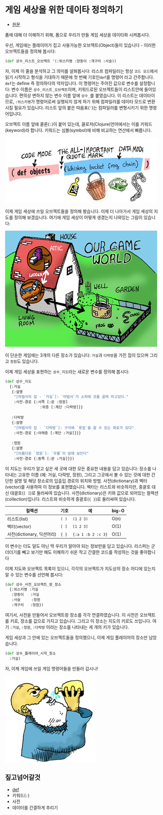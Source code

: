 # 게임 세상을 위한 데이타 정의하기

- [원문](https://www.lisperati.com/data.html)

폼에 대해 더 이해하기 위해, 폼으로 우리가 만들 게임 세상을 데이타화 시켜봅시다.

우선, 게임에는 플레이어가 집고 사용가능한 오브젝트(Object)들이 있습니다 - 이러한 오브젝트들을 정의해 봅시다:


``` clojure
(def 상수_리스트_오브젝트 '(:위스키병 :양동이 :개구리 :사슬))
```

 자, 이제 이 줄을 분석하고 그 의미를 살펴봅시다: 리스프 컴파일러는 항상 `코드 모드`에서 읽기 시작하고 형식을 기대하기 때문에 첫 번째 기호인`def`를 명령어 라고 간주합니다.
 `def`는 define 즉 정의하다의 약자입니다.
 이 명령어는 주어진 값으로 변수를 설정합니다: 변수 이름은 `상수_리스트_오브젝트`이며, 키워드로된 오브젝트들이 리스트안에 들어있습니다.
 편의상 변하지 않는 변수 이름 앞에 `상수_`를 붙였습니다.
 이 리스트는 데이타이므로, `:위스키병`가 명령어로써 실행되지 않게 하기 위해 컴파일러를 데이타 모드로 변환시킬 필요가 있습니다.
 리스트 앞의 붙은 따옴표(`'`)는 컴파일러를 변형시키기 위한 명령어입니다.

 오브젝트 이름 앞에 콜론(`:`)이 붙어 있는데, 클로저(Clojure)언어에서는 이를 키워드(keyword)라 합니다. 키워드는 심볼(symbol)에 비해 비교하는 연산에서 빠릅니다.

![](../res/objects.jpg)

이제 게임 세상에 쓰일 오브젝트들을 정의해 봤습니다. 이제 더 나아가서 게임 세상의 지도를 정의해 보겠습니다. 여기에 게임 세상이 어떻게 생겼는지 나와있는 그림이 있습니다:

![](../res/world.jpg)

이 단순한 게임에는 3개의 다른 장소가 있습니다: `거실`과 `다락방`을 가진 집이 있으며 그리고 `정원`도 있습니다.

이제 게임 세상을 표현하는 `상수_지도`라는 새로운 변수를 정의해 봅시다:

``` clojure
(def 상수_지도
  {:거실
   {:설명
    "[마법사의 집 - `거실`]: `마법사`가 소파에 코를 골며 자고있다."
    :사전-경로 {:서쪽 [:문 :정원]
                :위층 [:계단 :다락방]}}

   :다락방
   {:설명
    "[마법사의 집 - `다락방`]: 구석에 `용접`을 할 수 있는 화로가 있다"
    :사전-경로 {:아래층 [:계단 :거실]}}}

   :정원
   {:설명
    "[아름다운 `정원`]: `우물`이 앞에 보인다"
    :사전-경로 {:동쪽 [:문 :거실]}})
```

이 지도는 우리가 알고 싶은 세 곳에 대한 모든 중요한 내용을 담고 있습니다: 장소를 나타내는 고유한 이름 (예: 거실, 다락방, 정원), 그리고 그곳에서 볼 수 있는 것에 대한 간단한 설명 및 해당 장소로의 입출입 경로의 위치와 방법.
 사전(dictionary)과 벡터(vector)를 사용하여 이 정보를 표현했습니다. 벡터는 리스트와 비슷하지만, 중괄호 대신 대괄호(`[ ]`)로 둘러싸여 있습니다. 사전(dictionary)은 키와 값으로 되어있는 컬렉션(collection)입니다. 리스트와 비슷하게 중괄호(`{ }`)로 둘러싸여 있습니다.

| 컬렉션                     | 기호  | 예                 | big-O |
| -------------------------- | ----- | ------------------ | ----- |
| 리스트(list)               | `( )` | `(1 2 3)`          | O(n)  |
| 벡터(vector)               | `[ ]` | `[1 2 3]`          | O(1)  |
| 사전(dictionary, 딕션어리) | `{ }` | `{:a 1 :b 2 :c 3}` | O(1)  |

이 변수는 더도 덜도 아닌 딱 우리가 알아야 되는 정보만을 담고 있습니다. 리스퍼는 군더더기를 빼고 보기만 해도 이해하기 쉬운 작고 간결한 코드를 작성하는 것을 좋아합니다

이제 지도와 오브젝트 목록이 있으니, 각각의 오브젝트가 지도상의 장소 어디에 있는지 알 수 있는 변수를 선언해 봅시다:

``` clojure
(def 상수_사전_오브젝트_랑_장소
  {:위스키병 :거실
   :양동이   :거실
   :사슬     :정원
   :개구리   :정원})
```

여기서, 사전을 만들어서 오브젝트랑 장소를 각각 연결하였습니다.
이 사전은 오브젝트를 키로, 장소를 값으로 가지고 있습니다. 그리고 이 장소는 지도의 키로도 쓰입니다.
여기 `:거실`, `:정원`, `:다락방` 이라는 장소를 나타내는 세 개의 키가 있습니다.

게임 세상과 그 안에 있는 오브젝트들을 정의했으니, 이제 게임 플레이어의 장소만 남았습니다.

``` clojure
(def 상수_플레이어_시작_장소
  :거실)
```

자, 이제 게임에 쓰일 게임 명령어들을 만들러 갑시나!

![](../res/drink.jpg)

## 짚고넘어갈것

- [def](https://clojuredocs.org/clojure.core/def)
- 키워드(`:`)
- 사전
- 데이터를 간결하게 추리기